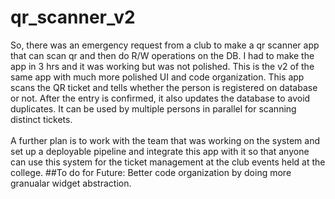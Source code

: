 # qr_scanner_v2
So, there was an emergency request from a club to make a qr scanner app that can scan qr and then do R/W operations on the DB. I had to make the app in 3 hrs and it was working but was not polished. This is the v2 of the same app with much more polished UI and code organization. This app scans the QR ticket and tells whether the person is registered on database or not. After the entry is confirmed, it also updates the database to avoid duplicates. It can be used by multiple persons in parallel for scanning distinct tickets.
</br>
</br>
A further plan is to work with the team that was working on the system and set up a deployable pipeline and integrate this app with it so that anyone can use this system for the ticket management at the club events held at the college.
##To do for Future:
Better code organization by doing more granualar widget abstraction.
